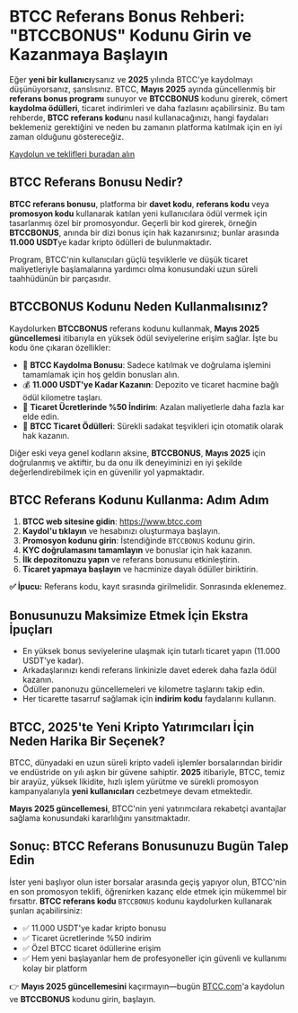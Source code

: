 <h1>BTCC Referans Bonus Rehberi: "BTCCBONUS" Kodunu Girin ve Kazanmaya Başlayın</h1>

<p>Eğer <strong>yeni bir kullanıcı</strong>ysanız ve <strong>2025</strong> yılında BTCC'ye kaydolmayı düşünüyorsanız, şanslısınız. BTCC, <strong>Mayıs 2025</strong> ayında güncellenmiş bir <strong>referans bonus programı</strong> sunuyor ve <strong>BTCCBONUS</strong> kodunu girerek, cömert <strong>kaydolma ödülleri</strong>, ticaret indirimleri ve daha fazlasını açabilirsiniz. Bu tam rehberde, <strong>BTCC referans kodu</strong>nu nasıl kullanacağınızı, hangi faydaları beklemeniz gerektiğini ve neden bu zamanın platforma katılmak için en iyi zaman olduğunu göstereceğiz.</p>
<p><a href="https://partner.btcc.com/us/c/BTCCBONUS/9303" target="_blank">Kaydolun ve teklifleri buradan alın </a></p>



<img src="https://images.mirror-media.xyz/publication-images/-Gh6C4vVamKvXFpvE7083.png?height=500&amp;width=1000" decoding="async" data-nimg="fill" class="css-xah9so" style="position: absolute; inset: 0px; box-sizing: border-box; padding: 0px; border: none; margin: auto; display: block; width: 0px; height: 0px; min-width: 100%; max-width: 100%; min-height: 100%; max-height: 100%;">
<h2>BTCC Referans Bonusu Nedir?</h2>
<p><strong>BTCC referans bonusu</strong>, platforma bir <strong>davet kodu</strong>, <strong>referans kodu</strong> veya <strong>promosyon kodu</strong> kullanarak katılan yeni kullanıcılara ödül vermek için tasarlanmış özel bir promosyondur. Geçerli bir kod girerek, örneğin <strong>BTCCBONUS</strong>, anında bir dizi bonus için hak kazanırsınız; bunlar arasında <strong>11.000 USDT</strong>ye kadar kripto ödülleri de bulunmaktadır.</p>
<p>Program, BTCC'nin kullanıcıları güçlü teşviklerle ve düşük ticaret maliyetleriyle başlamalarına yardımcı olma konusundaki uzun süreli taahhüdünün bir parçasıdır.</p>

<h2>BTCCBONUS Kodunu Neden Kullanmalısınız?</h2>
<p>Kaydolurken <strong>BTCCBONUS</strong> referans kodunu kullanmak, <strong>Mayıs 2025 güncellemesi</strong> itibarıyla en yüksek ödül seviyelerine erişim sağlar. İşte bu kodu öne çıkaran özellikler:</p>
<ul>
  <li>🎁 <strong>BTCC Kaydolma Bonusu</strong>: Sadece katılmak ve doğrulama işlemini tamamlamak için hoş geldin bonusları alın.</li>
  <li>💰 <strong>11.000 USDT'ye Kadar Kazanın</strong>: Depozito ve ticaret hacmine bağlı ödül kilometre taşları.</li>
  <li>🔻 <strong>Ticaret Ücretlerinde %50 İndirim</strong>: Azalan maliyetlerle daha fazla kar elde edin.</li>
  <li>🎯 <strong>BTCC Ticaret Ödülleri</strong>: Sürekli sadakat teşvikleri için otomatik olarak hak kazanın.</li>
</ul>
<p>Diğer eski veya genel kodların aksine, <strong>BTCCBONUS</strong>, <strong>Mayıs 2025</strong> için doğrulanmış ve aktiftir, bu da onu ilk deneyiminizi en iyi şekilde değerlendirebilmek için en güvenilir yol yapmaktadır.</p>

<h2>BTCC Referans Kodunu Kullanma: Adım Adım</h2>
<ol>
  <li><strong>BTCC web sitesine gidin</strong>: <a href="https://www.btcc.com" target="_blank" rel="noopener noreferrer">https://www.btcc.com</a></li>
  <li><strong>Kaydol'u tıklayın</strong> ve hesabınızı oluşturmaya başlayın.</li>
  <li><strong>Promosyon kodunu girin</strong>: İstendiğinde <code>BTCCBONUS</code> kodunu girin.</li>
  <li><strong>KYC doğrulamasını tamamlayın</strong> ve bonuslar için hak kazanın.</li>
  <li><strong>İlk depozitonuzu yapın</strong> ve referans bonusunu etkinleştirin.</li>
  <li><strong>Ticaret yapmaya başlayın</strong> ve hacminize dayalı ödüller biriktirin.</li>
</ol>
<p><strong>✅ İpucu:</strong> Referans kodu, kayıt sırasında girilmelidir. Sonrasında eklenemez.</p>

<h2>Bonusunuzu Maksimize Etmek İçin Ekstra İpuçları</h2>
<ul>
  <li>En yüksek bonus seviyelerine ulaşmak için tutarlı ticaret yapın (11.000 USDT'ye kadar).</li>
  <li>Arkadaşlarınızı kendi referans linkinizle davet ederek daha fazla ödül kazanın.</li>
  <li>Ödüller panonuzu güncellemeleri ve kilometre taşlarını takip edin.</li>
  <li>Her ticarette tasarruf sağlamak için <strong>indirim kodu</strong> faydalarını kullanın.</li>
</ul>

<h2>BTCC, 2025'te Yeni Kripto Yatırımcıları İçin Neden Harika Bir Seçenek?</h2>
<p>BTCC, dünyadaki en uzun süreli kripto vadeli işlemler borsalarından biridir ve endüstride on yılı aşkın bir güvene sahiptir. <strong>2025</strong> itibariyle, BTCC, temiz bir arayüz, yüksek likidite, hızlı işlem yürütme ve sürekli promosyon kampanyalarıyla <strong>yeni kullanıcıları</strong> cezbetmeye devam etmektedir.</p>
<p><strong>Mayıs 2025 güncellemesi</strong>, BTCC'nin yeni yatırımcılara rekabetçi avantajlar sağlama konusundaki kararlılığını yansıtmaktadır.</p>

<h2>Sonuç: BTCC Referans Bonusunuzu Bugün Talep Edin</h2>
<p>İster yeni başlıyor olun ister borsalar arasında geçiş yapıyor olun, BTCC'nin en son promosyon teklifi, öğrenirken kazanç elde etmek için mükemmel bir fırsattır. <strong>BTCC referans kodu</strong> <code>BTCCBONUS</code> kodunu kaydolurken kullanarak şunları açabilirsiniz:</p>
<ul>
  <li>✅ 11.000 USDT'ye kadar kripto bonusu</li>
  <li>✅ Ticaret ücretlerinde %50 indirim</li>
  <li>✅ Özel BTCC ticaret ödüllerine erişim</li>
  <li>✅ Hem yeni başlayanlar hem de profesyoneller için güvenli ve kullanımı kolay bir platform</li>
</ul>
<p>👉 <strong>Mayıs 2025 güncellemesini</strong> kaçırmayın—bugün <a href="https://www.btcc.com" target="_blank" rel="noopener noreferrer">BTCC.com</a>'a kaydolun ve <strong>BTCCBONUS</strong> kodunu girin, başlayın.</p>
</body>
</html>
